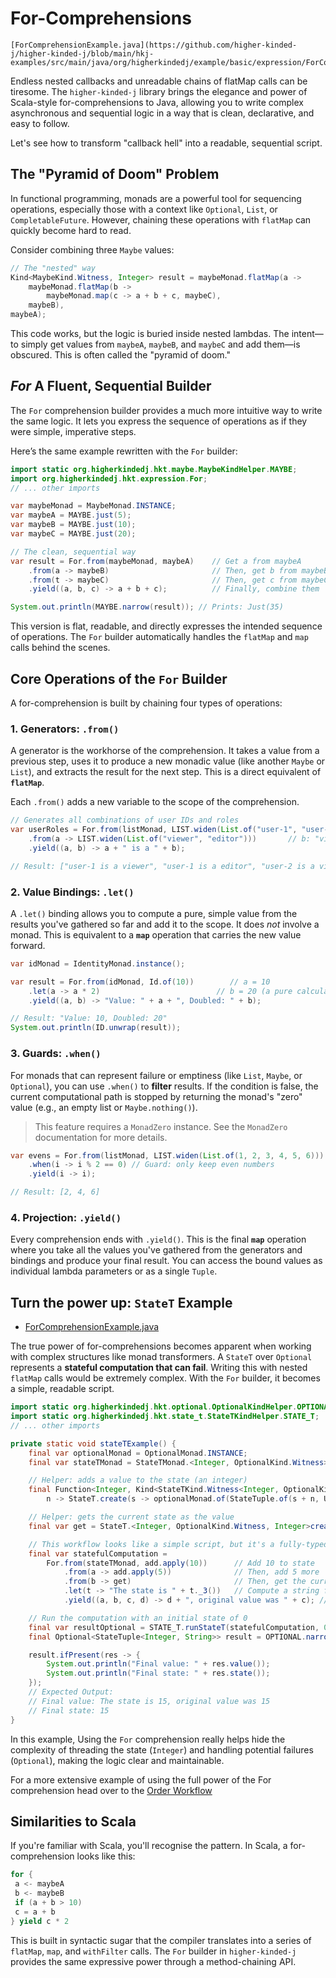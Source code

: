 # For-Comprehensions

~~~ admonish example title="See Example Code:"
[ForComprehensionExample.java](https://github.com/higher-kinded-j/higher-kinded-j/blob/main/hkj-examples/src/main/java/org/higherkindedj/example/basic/expression/ForComprehensionExample.java)
~~~

Endless nested callbacks and unreadable chains of flatMap calls can be tiresome. The `higher-kinded-j` library brings the elegance and power of Scala-style for-comprehensions to Java, allowing you to write complex asynchronous and sequential logic in a way that is clean, declarative, and easy to follow.

Let's see how to transform "callback hell" into a readable, sequential script.

## The "Pyramid of Doom" Problem

In functional programming, monads are a powerful tool for sequencing operations, especially those with a context like `Optional`, `List`, or `CompletableFuture`. However, chaining these operations with `flatMap` can quickly become hard to read.

Consider combining three `Maybe` values:

```java
// The "nested" way
Kind<MaybeKind.Witness, Integer> result = maybeMonad.flatMap(a ->
    maybeMonad.flatMap(b ->
        maybeMonad.map(c -> a + b + c, maybeC),
    maybeB),
maybeA);
```

This code works, but the logic is buried inside nested lambdas. The intent—to simply get values from `maybeA`, `maybeB`, and `maybeC` and add them—is obscured. This is often called the "pyramid of doom."

## _For_ A Fluent, Sequential Builder

The `For` comprehension builder provides a much more intuitive way to write the same logic. It lets you express the sequence of operations as if they were simple, imperative steps.

Here’s the same example rewritten with the `For` builder:

```java
import static org.higherkindedj.hkt.maybe.MaybeKindHelper.MAYBE;
import org.higherkindedj.hkt.expression.For;
// ... other imports

var maybeMonad = MaybeMonad.INSTANCE;
var maybeA = MAYBE.just(5);
var maybeB = MAYBE.just(10);
var maybeC = MAYBE.just(20);

// The clean, sequential way
var result = For.from(maybeMonad, maybeA)    // Get a from maybeA
    .from(a -> maybeB)                       // Then, get b from maybeB
    .from(t -> maybeC)                       // Then, get c from maybeC
    .yield((a, b, c) -> a + b + c);          // Finally, combine them

System.out.println(MAYBE.narrow(result)); // Prints: Just(35)
```

This version is flat, readable, and directly expresses the intended sequence of operations. The `For` builder automatically handles the `flatMap` and `map` calls behind the scenes.


## Core Operations of the `For` Builder

A for-comprehension is built by chaining four types of operations:

### 1. Generators: `.from()`

A generator is the workhorse of the comprehension. It takes a value from a previous step, uses it to produce a new monadic value (like another `Maybe` or `List`), and extracts the result for the next step. This is a direct equivalent of **`flatMap`**.

Each `.from()` adds a new variable to the scope of the comprehension.

```java
// Generates all combinations of user IDs and roles
var userRoles = For.from(listMonad, LIST.widen(List.of("user-1", "user-2"))) // a: "user-1", "user-2"
    .from(a -> LIST.widen(List.of("viewer", "editor")))       // b: "viewer", "editor"
    .yield((a, b) -> a + " is a " + b);

// Result: ["user-1 is a viewer", "user-1 is a editor", "user-2 is a viewer", "user-2 is a editor"]
```


### 2. Value Bindings: `.let()`

A `.let()` binding allows you to compute a pure, simple value from the results you've gathered so far and add it to the scope. It does *not* involve a monad. This is equivalent to a **`map`** operation that carries the new value forward.

```java
var idMonad = IdentityMonad.instance();

var result = For.from(idMonad, Id.of(10))        // a = 10
    .let(a -> a * 2)                          // b = 20 (a pure calculation)
    .yield((a, b) -> "Value: " + a + ", Doubled: " + b);

// Result: "Value: 10, Doubled: 20"
System.out.println(ID.unwrap(result));
```


### 3. Guards: `.when()`

For monads that can represent failure or emptiness (like `List`, `Maybe`, or `Optional`), you can use `.when()` to **filter** results. If the condition is false, the current computational path is stopped by returning the monad's "zero" value (e.g., an empty list or `Maybe.nothing()`).

> This feature requires a `MonadZero` instance. See the `MonadZero` documentation for more details.
>

```java
var evens = For.from(listMonad, LIST.widen(List.of(1, 2, 3, 4, 5, 6)))
    .when(i -> i % 2 == 0) // Guard: only keep even numbers
    .yield(i -> i);

// Result: [2, 4, 6]
```



### 4. Projection: `.yield()`

Every comprehension ends with `.yield()`. This is the final **`map`** operation where you take all the values you've gathered from the generators and bindings and produce your final result. You can access the bound values as individual lambda parameters or as a single `Tuple`.



## Turn the power up: `StateT` Example

- [ForComprehensionExample.java](https://github.com/higher-kinded-j/higher-kinded-j/blob/main/hkj-examples/src/main/java/org/higherkindedj/example/basic/expression/ForComprehensionExample.java)

The true power of for-comprehensions becomes apparent when working with complex structures like monad transformers. A `StateT` over `Optional` represents a **stateful computation that can fail**. Writing this with nested `flatMap` calls would be extremely complex. With the `For` builder, it becomes a simple, readable script.

```java
import static org.higherkindedj.hkt.optional.OptionalKindHelper.OPTIONAL;
import static org.higherkindedj.hkt.state_t.StateTKindHelper.STATE_T;
// ... other imports

private static void stateTExample() {
    final var optionalMonad = OptionalMonad.INSTANCE;
    final var stateTMonad = StateTMonad.<Integer, OptionalKind.Witness>instance(optionalMonad);

    // Helper: adds a value to the state (an integer)
    final Function<Integer, Kind<StateTKind.Witness<Integer, OptionalKind.Witness>, Unit>> add =
        n -> StateT.create(s -> optionalMonad.of(StateTuple.of(s + n, Unit.INSTANCE)), optionalMonad);

    // Helper: gets the current state as the value
    final var get = StateT.<Integer, OptionalKind.Witness, Integer>create(s -> optionalMonad.of(StateTuple.of(s, s)), optionalMonad);

    // This workflow looks like a simple script, but it's a fully-typed, purely functional composition!
    final var statefulComputation =
        For.from(stateTMonad, add.apply(10))      // Add 10 to state
            .from(a -> add.apply(5))              // Then, add 5 more
            .from(b -> get)                       // Then, get the current state (15)
            .let(t -> "The state is " + t._3())   // Compute a string from it
            .yield((a, b, c, d) -> d + ", original value was " + c); // Produce the final string

    // Run the computation with an initial state of 0
    final var resultOptional = STATE_T.runStateT(statefulComputation, 0);
    final Optional<StateTuple<Integer, String>> result = OPTIONAL.narrow(resultOptional);

    result.ifPresent(res -> {
        System.out.println("Final value: " + res.value());
        System.out.println("Final state: " + res.state());
    });
    // Expected Output:
    // Final value: The state is 15, original value was 15
    // Final state: 15
}
```

In this example, Using the `For` comprehension really helps hide the complexity of threading the state (`Integer`) and handling potential failures (`Optional`), making the logic clear and maintainable.


For a more extensive example of using the full power of the For comprehension head over to the [Order Workflow](../hkts/order-walkthrough.md)

## Similarities to Scala

If you're familiar with Scala, you'll recognise the pattern. In Scala, a for-comprehension looks like this:

```scala
for {
 a <- maybeA
 b <- maybeB
 if (a + b > 10)
 c = a + b
} yield c * 2
```

This is built in syntactic sugar that the compiler translates into a series of `flatMap`, `map`, and `withFilter` calls. 
The `For` builder in `higher-kinded-j` provides the same expressive power through a method-chaining API.  


